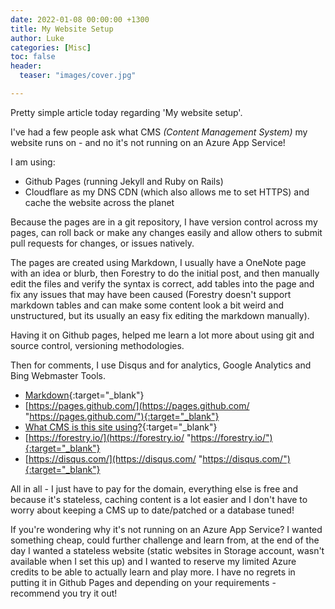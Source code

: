 ```yaml
---
date: 2022-01-08 00:00:00 +1300
title: My Website Setup
author: Luke
categories: [Misc]
toc: false
header:
  teaser: "images/cover.jpg"

---
```

Pretty simple article today regarding 'My website setup'.

I've had a few people ask what CMS _(Content Management System)_ my website runs on - and no it's not running on an Azure App Service!  
  
I am using:  

* Github Pages (running Jekyll and Ruby on Rails)  
* Cloudflare as my DNS CDN (which also allows me to set HTTPS) and cache the website across the planet  
  
Because the pages are in a git repository, I have version control across my pages, can roll back or make any changes easily and allow others to submit pull requests for changes, or issues natively.  
  
The pages are created using Markdown, I usually have a OneNote page with an idea or blurb, then Forestry to do the initial post, and then manually edit the files and verify the syntax is correct, add tables into the page and fix any issues that may have been caused (Forestry doesn't support markdown tables and can make some content look a bit weird and unstructured, but its usually an easy fix editing the markdown manually).  
  
Having it on Github pages, helped me learn a lot more about using git and source control, versioning methodologies.  
  
Then for comments, I use Disqus and for analytics, Google Analytics and Bing Webmaster Tools.  
  
* [Markdown](https://www.markdownguide.org/getting-started/ "https://www.markdownguide.org/getting-started/"){:target="_blank"}
* [https://pages.github.com/](https://pages.github.com/ "https://pages.github.com/"){:target="_blank"}
* [What CMS is this site using?](https://whatcms.org/?s=luke.geek.nz "https://whatcms.org/?s=luke.geek.nz"){:target="_blank"}
* [https://forestry.io/](https://forestry.io/ "https://forestry.io/"){:target="_blank"}
* [https://disqus.com/](https://disqus.com/ "https://disqus.com/"){:target="_blank"}  
  
All in all - I just have to pay for the domain, everything else is free and because it's stateless, caching content is a lot easier and I don't have to worry about keeping a CMS up to date/patched or a database tuned!  
  
If you're wondering why it's not running on an Azure App Service? I wanted something cheap, could further challenge and learn from, at the end of the day I wanted a stateless website (static websites in Storage account, wasn't available when I set this up) and I wanted to reserve my limited Azure credits to be able to actually learn and play more. I have no regrets in putting it in Github Pages and depending on your requirements - recommend you try it out!  
